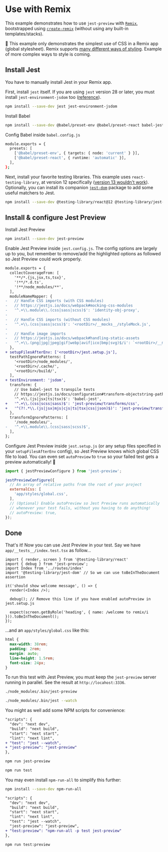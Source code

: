 # Use with Remix

This example demonstrates how to use `jest-preview` with [`Remix`](https://remix.run/), bootstrapped using [`create-remix`](https://remix.run/docs/en/v1#getting-started) (without using any built-in templates/stacks).

🚧 This example only demonstrates the simplest use of CSS in a Remix app (global stylesheet). Remix supports [many different ways of styling](https://remix.run/docs/en/v1/guides/styling). Example of more complex ways to style is coming.

## Install Jest

You have to manually install Jest in your Remix app.

First, install `jest` itself. If you are using `jest` version 28 or later, you must install `jest-environment-jsdom` too ([reference](https://jestjs.io/docs/upgrading-to-jest28#jsdom)).

```bash
npm install --save-dev jest jest-environment-jsdom
```

Install Babel

```bash
npm install --save-dev @babel/preset-env @babel/preset-react babel-jest
```

Config Babel inside `babel.config.js`

```bash
module.exports = {
  presets: [
    ['@babel/preset-env', { targets: { node: 'current' } }],
    ['@babel/preset-react', { runtime: 'automatic' }],
  ],
};
```

Next, install your favorite testing libraries. This example uses `react-testing-library`, at version 12 specifically ([version 13 wouldn't work](https://stackoverflow.com/questions/71713405/cannot-find-module-react-dom-client-from-node-modules-testing-library-react)). Optionally, you can install its companion [`jest-dom`](https://testing-library.com/docs/ecosystem-jest-dom/) package to add some useful matchers to Jest.

```bash
npm install --save-dev @testing-library/react@12 @testing-library/jest-dom
```

## Install & configure Jest Preview

Install Jest Preview

```bash
npm install --save-dev jest-preview
```

Enable Jest Preview inside `jest.config.js`. The config options are largely up to you, but remember to remove/add the highlighted options as followed so Jest Preview could work properly.

```diff
module.exports = {
  collectCoverageFrom: [
    '**/*.{js,jsx,ts,tsx}',
    '!**/*.d.ts',
    '!**/node_modules/**',
  ],
  moduleNameMapper: {
-   // Handle CSS imports (with CSS modules)
-   // https://jestjs.io/docs/webpack#mocking-css-modules
-   '^.+\\.module\\.(css|sass|scss)$': 'identity-obj-proxy',
-
-   // Handle CSS imports (without CSS modules)
-   '^.+\\.(css|sass|scss)$': '<rootDir>/__mocks__/styleMock.js',
-
-   // Handle image imports
-   // https://jestjs.io/docs/webpack#handling-static-assets
-   '^.+\\.(png|jpg|jpeg|gif|webp|avif|ico|bmp|svg)$/i': `<rootDir>/__mocks__/fileMock.js`,
  },
+ setupFilesAfterEnv: ['<rootDir>/jest.setup.js'],
  testPathIgnorePatterns: [
    '<rootDir>/node_modules/',
    '<rootDir>/.cache/',
    '<rootDir>/build/',
  ],
+ testEnvironment: 'jsdom',
  transform: {
    // Use babel-jest to transpile tests
    // https://jestjs.io/docs/configuration#transform-objectstring-pathtotransformer--pathtotransformer-object
    '^.+\\.(js|jsx|ts|tsx)$': 'babel-jest',
+   '^.+\\.(css|scss|sass)$': 'jest-preview/transforms/css',
+   '^(?!.*\\.(js|jsx|mjs|cjs|ts|tsx|css|json)$)': 'jest-preview/transforms/file',
  },
  transformIgnorePatterns: [
    '/node_modules/',
-   '^.+\\.module\\.(css|sass|scss)$',
  ],
};
```

Configure Jest Preview inside `jest.setup.js` (or any setup files specified in your `setupFilesAfterEnv` config), so Jest Preview knows which global CSS file to load. You can even set `autoPreview` to `true` so your failed test gets a preview automatically! 🤯

```js
import { jestPreviewConfigure } from 'jest-preview';

jestPreviewConfigure({
  // An array of relative paths from the root of your project
  externalCss: [
    'app/styles/global.css',
  ],
  // (Optional) Enable autoPreview so Jest Preview runs automatically
  // whenever your test fails, without you having to do anything!
  // autoPreview: true,
});
```

## Done

That's it! Now you can use Jest Preview in your test. Say we have `app/__tests__/index.test.tsx` as follow...

```tsx
import { render, screen } from '@testing-library/react'
import { debug } from 'jest-preview';
import Index from '../routes/index'
import '@testing-library/jest-dom' // So we can use toBeInTheDocument assertion

it('should show welcome message', () => {
  render(<Index />);

  debug(); // Remove this line if you have enabled autoPreview in jest.setup.js

  expect(screen.getByRole('heading', { name: /welcome to remix/i })).toBeInTheDocument();
});
```

...and an `app/styles/global.css` like this:

```css
html {
  max-width: 38rem;
  padding: 2rem;
  margin: auto;
  line-height: 1.5rem;
  font-size: 24px;
}
```

To run this test with Jest Preview, you must keep the `jest-preview` server running in parallel. See the result at `http://locahost:3336`.

```bash
./node_modules/.bin/jest-preview

./node_modules/.bin/jest --watch
```

You might as well add some NPM scripts for convenience:

```diff
"scripts": {
  "dev": "next dev",
  "build": "next build",
  "start": "next start",
  "lint": "next lint",
+ "test": "jest --watch",
+ "jest-preview": "jest-preview"
},
```

```bash
npm run jest-preview

npm run test
```

You may even install `npm-run-all` to simplify this further:

```bash
npm install --save-dev npm-run-all
```

```diff
"scripts": {
  "dev": "next dev",
  "build": "next build",
  "start": "next start",
  "lint": "next lint",
  "test": "jest --watch",
  "jest-preview": "jest-preview",
+ "test:preview": "npm-run-all -p test jest-preview"
},
```

```bash
npm run test:preview
```
